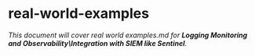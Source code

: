 # real-world-examples

_This document will cover real world examples.md for **Logging Monitoring and Observability\Integration with SIEM like Sentinel**._
